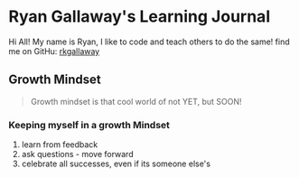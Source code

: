 # Ryan Gallaway's Learning Journal

Hi All!  My name is Ryan, I like to code and teach others to do the same!  find me on GitHu:  [rkgallaway](https://github.com/rkgallaway)

## Growth Mindset
> Growth mindset is that cool world of not YET, but SOON!

### Keeping myself in a growth Mindset
1. learn from feedback
1. ask questions - move forward
1. celebrate all successes, even if its someone else's


